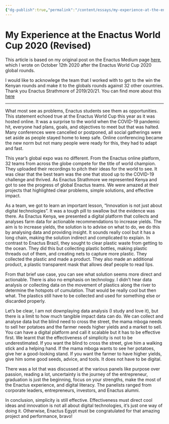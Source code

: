```yaml
---
{"dg-publish":true,"permalink":"/content/essays/my-experience-at-the-enactus-world-cup-2020-revised/","noteIcon":"2"}
---
```


# My Experience at the Enactus World Cup 2020 (Revised)

This article is based on my original post on the Enactus Medium page [here](https://medium.com/@enactus_31899/enactus-world-cup-2020-kenyan-perspective-2d804f75c34c), which I wrote on October 12th 2020 after the Enactus World Cup 2020 global rounds. 

I would like to acknowlege the team that I worked with to get to the win the Kenyan rounds and make it to the globals rounds against 32 other countries. Thank you Enactus Strathmore of 2019/20/21. You can find more about this [here](https://strathmore.edu/news/enactus-strathmore-to-represent-kenya-in-the-enactus-global-competition-set-for-september/)

---

What most see as problems, Enactus students see them as opportunities. This statement echoed true at the Enactus World Cup this year as it was hosted online. It was a surprise to the world when the COVID-19 pandemic hit, everyone had plans, goals, and objectives to meet but that was halted. Many conferences were cancelled or postponed, all social gatherings were set aside as people stayed home to keep safe. Online conferencing became the new norm but not many people were ready for this, they had to adapt and fast.

This year’s global expo was no different. From the Enactus online platform, 32 teams from across the globe compete for the title of world champion. They uploaded their recordings to pitch their ideas for the world to see. It was clear that the best team was the one that stood up to the COVID-19 challenge and thrived. As Enactus Strathmore we represented Kenya and got to see the progress of global Enactus teams. We were amazed at their projects that highlighted clear problems, simple solutions, and effective impact.

As a team, we got to learn an important lesson, “Innovation is not just about digital technologies”. It was a tough pill to swallow but the evidence was there. As Enactus Kenya, we presented a digital platform that collects and analyses farm data for actionable recommendations to increase yields. The aim is to increase yields, the solution is to advise on what to do, we do this by analysing data and providing insight. It sounds really cool but it has a long chain, making the solution indirect and complicated to explain. In contrast to Enactus Brazil, they sought to clear plastic waste from getting to the ocean. They did this but collecting plastic bottles, making plastic threads out of them, and creating nets to capture more plastic. They collected the plastic and made a product. They also made an additional product, a plastic transparent mask that allows deaf people to read lips.

From that brief use case, you can see what solution seems more direct and actionable. There is also no emphasis on technology. I didn’t hear data analysis or collecting data on the movement of plastics along the river to determine the hotspots of cumulation. That would be really cool but then what. The plastics still have to be collected and used for something else or discarded properly.

Let’s be clear, I am not downplaying data analysis (I study and love it), but there is a limit to how much tangible impact data can do. We can collect and analyse data but the blind need to cross the street, the mama mboga needs to sell her potatoes and the farmer needs higher yields and a market to sell. You can have a digital platform and call it scalable but it has to be effective first. We learnt that the effectiveness of simplicity is not to be underestimated. If you want the blind to cross the street, give him a walking stick and a helping hand. If the mama mboga wants to see her potatoes, give her a good-looking stand. If you want the farmer to have higher yields, give him some good seeds, advice, and tools. It does not have to be digital.

There was a lot that was discussed at the various panels like purpose over passion, reading a lot, uncertainty is the journey of the entrepreneur, graduation is just the beginning, focus on your strengths, make the most of the Enactus experience, and digital literacy. The panelists ranged from corporate leaders, entrepreneurs, investors, and Enactus alumni.

In conclusion, simplicity is still effective. Effectiveness must direct cool ideas and innovation is not all about digital technologies, it’s just one way of doing it. Otherwise, Enactus Egypt must be congratulated for that amazing project and performance, bravo!